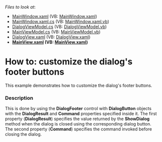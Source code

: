 <!-- default file list -->
*Files to look at*:

* [MainWindow.xaml](./CS/MainWindow.xaml) (VB: [MainWindow.xaml](./VB/MainWindow.xaml))
* [MainWindow.xaml.cs](./CS/MainWindow.xaml.cs) (VB: [MainWindow.xaml.vb](./VB/MainWindow.xaml.vb))
* [DialogViewModel.cs](./CS/ViewModels/DialogViewModel.cs) (VB: [DialogViewModel.vb](./VB/ViewModels/DialogViewModel.vb))
* [MainViewModel.cs](./CS/ViewModels/MainViewModel.cs) (VB: [MainViewModel.vb](./VB/ViewModels/MainViewModel.vb))
* [DialogView.xaml](./CS/Views/DialogView.xaml) (VB: [DialogView.xaml](./VB/Views/DialogView.xaml))
* **[MainView.xaml](./CS/Views/MainView.xaml) (VB: [MainView.xaml](./VB/Views/MainView.xaml))**
<!-- default file list end -->
# How to: customize the dialog's footer buttons


This example demonstrates how to customize the dialog's footer buttons.


<h3>Description</h3>

<p>This is done by using the&nbsp;<strong>DialogFooter</strong> control with <strong>DialogButton</strong> objects with the <strong>DialogResult</strong> and <strong>Command</strong> properties specified inside it. The first property (<strong>DialogResult</strong>) specifies the value returned by the <strong>ShowDialog</strong> method when the dialog is closed using the corresponding dialog button. The second property (<strong>Command</strong>) specifies the command invoked before closing the dialog.</p>

<br/>



